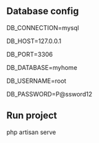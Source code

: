 ## Database config

DB_CONNECTION=mysql

DB_HOST=127.0.0.1

DB_PORT=3306

DB_DATABASE=myhome

DB_USERNAME=root

DB_PASSWORD=P@ssword12

## Run project
php artisan serve